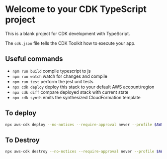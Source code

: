 # Welcome to your CDK TypeScript project

This is a blank project for CDK development with TypeScript.

The `cdk.json` file tells the CDK Toolkit how to execute your app.

## Useful commands

* `npm run build`   compile typescript to js
* `npm run watch`   watch for changes and compile
* `npm run test`    perform the jest unit tests
* `npx cdk deploy`  deploy this stack to your default AWS account/region
* `npx cdk diff`    compare deployed stack with current state
* `npx cdk synth`   emits the synthesized CloudFormation template


## To deploy
```bash
npx aws-cdk deploy --no-notices --require-approval never --profile $AWS_PROFILE --region ap-east-2
```

## To Destroy
```bash
npx aws-cdk destroy --no-notices --require-approval never --profile $AWS_PROFILE --region ap-east-2
```

